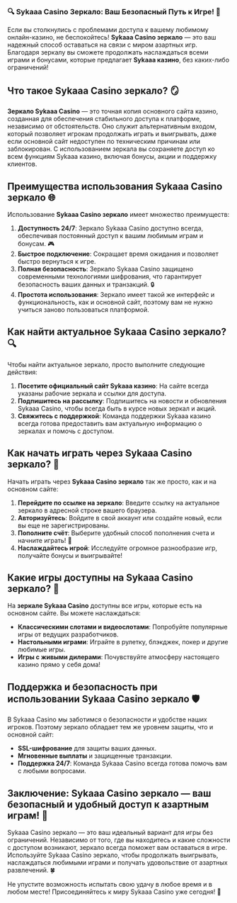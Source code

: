 ### 🔍 Sykaaa Casino Зеркало: Ваш Безопасный Путь к Игре! 🎰

Если вы столкнулись с проблемами доступа к вашему любимому онлайн-казино, не беспокойтесь! **Sykaaa Casino зеркало** — это ваш надежный способ оставаться на связи с миром азартных игр. Благодаря зеркалу вы сможете продолжать наслаждаться всеми играми и бонусами, которые предлагает **Sykaaa казино**, без каких-либо ограничений!

## Что такое Sykaaa Casino зеркало? 🪞

**Зеркало Sykaaa Casino** — это точная копия основного сайта казино, созданная для обеспечения стабильного доступа к платформе, независимо от обстоятельств. Оно служит альтернативным входом, который позволяет игрокам продолжать играть и выигрывать, даже если основной сайт недоступен по техническим причинам или заблокирован. С использованием зеркала вы сохраняете доступ ко всем функциям Sykaaa казино, включая бонусы, акции и поддержку клиентов.

## Преимущества использования Sykaaa Casino зеркало 🌐

Использование **Sykaaa Casino зеркало** имеет множество преимуществ:

1. **Доступность 24/7**: Зеркало Sykaaa Casino доступно всегда, обеспечивая постоянный доступ к вашим любимым играм и бонусам. 🎮
2. **Быстрое подключение**: Сокращает время ожидания и позволяет быстро вернуться к игре.
3. **Полная безопасность**: Зеркало Sykaaa Casino защищено современными технологиями шифрования, что гарантирует безопасность ваших данных и транзакций. 🔒
4. **Простота использования**: Зеркало имеет такой же интерфейс и функциональность, как и основной сайт, поэтому вам не нужно учиться заново пользоваться платформой.

## Как найти актуальное Sykaaa Casino зеркало? 🔍

Чтобы найти актуальное зеркало, просто выполните следующие действия:

1. **Посетите официальный сайт Sykaaa казино**: На сайте всегда указаны рабочие зеркала и ссылки для доступа.
2. **Подпишитесь на рассылку**: Подпишитесь на новости и обновления Sykaaa Casino, чтобы всегда быть в курсе новых зеркал и акций.
3. **Свяжитесь с поддержкой**: Команда поддержки Sykaaa казино всегда готова предоставить вам актуальную информацию о зеркалах и помочь с доступом.

## Как начать играть через Sykaaa Casino зеркало? 🚀

Начать играть через **Sykaaa Casino зеркало** так же просто, как и на основном сайте:

1. **Перейдите по ссылке на зеркало**: Введите ссылку на актуальное зеркало в адресной строке вашего браузера.
2. **Авторизуйтесь**: Войдите в свой аккаунт или создайте новый, если вы еще не зарегистрированы.
3. **Пополните счёт**: Выберите удобный способ пополнения счета и начните играть! 💸
4. **Наслаждайтесь игрой**: Исследуйте огромное разнообразие игр, получайте бонусы и выигрывайте!

## Какие игры доступны на Sykaaa Casino зеркало? 🎲

На **зеркале Sykaaa Casino** доступны все игры, которые есть на основном сайте. Вы можете наслаждаться:

- **Классическими слотами и видеослотами**: Попробуйте популярные игры от ведущих разработчиков.
- **Настольными играми**: Играйте в рулетку, блэкджек, покер и другие любимые игры.
- **Игры с живыми дилерами**: Почувствуйте атмосферу настоящего казино прямо у себя дома!

## Поддержка и безопасность при использовании Sykaaa Casino зеркало 🛡️

В Sykaaa Casino мы заботимся о безопасности и удобстве наших игроков. Поэтому зеркало обладает тем же уровнем защиты, что и основной сайт:

- **SSL-шифрование** для защиты ваших данных.
- **Мгновенные выплаты** и защищенные транзакции.
- **Поддержка 24/7**: Команда Sykaaa Casino всегда готова помочь вам с любыми вопросами.

## Заключение: Sykaaa Casino зеркало — ваш безопасный и удобный доступ к азартным играм! 🌟

Sykaaa Casino зеркало — это ваш идеальный вариант для игры без ограничений. Независимо от того, где вы находитесь и какие сложности с доступом возникают, зеркало всегда поможет вам оставаться в игре. Используйте Sykaaa Casino зеркало, чтобы продолжать выигрывать, наслаждаться любимыми играми и получать удовольствие от азартных развлечений. 🍀

Не упустите возможность испытать свою удачу в любое время и в любом месте! Присоединяйтесь к миру Sykaaa Casino уже сегодня! 🚀


